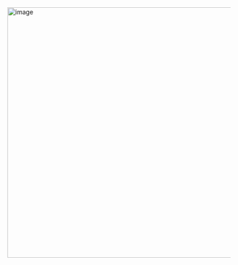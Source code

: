 <img width="699" height="564" alt="image" src="https://github.com/user-attachments/assets/dfd27ee0-ee04-4ed2-b483-ca347b4e5470" />
